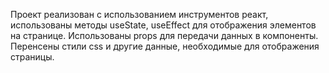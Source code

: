 Проект реализован с использованием инструментов реакт, использованы методы useState, useEffect для отображения элементов на странице. Использованы props для передачи данных в компоненты. Перенсены стили css и другие данные, необходимые для отображения страницы.
